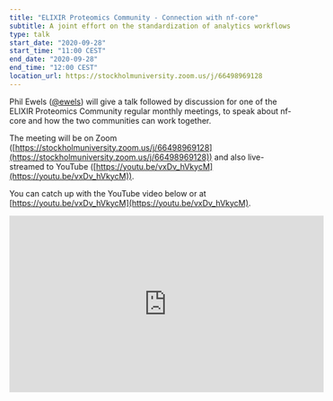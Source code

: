 ```yaml
---
title: "ELIXIR Proteomics Community - Connection with nf-core"
subtitle: A joint effort on the standardization of analytics workflows
type: talk
start_date: "2020-09-28"
start_time: "11:00 CEST"
end_date: "2020-09-28"
end_time: "12:00 CEST"
location_url: https://stockholmuniversity.zoom.us/j/66498969128
---
```


Phil Ewels ([@ewels](http://github.com/ewels/)) will give a talk followed by discussion
for one of the ELIXIR Proteomics Community regular monthly meetings,
to speak about nf-core and how the two communities can work together.

The meeting will be on Zoom ([https://stockholmuniversity.zoom.us/j/66498969128](https://stockholmuniversity.zoom.us/j/66498969128))
and also live-streamed to YouTube ([https://youtu.be/vxDv_hVkycM](https://youtu.be/vxDv_hVkycM)).

You can catch up with the YouTube video below or at [https://youtu.be/vxDv_hVkycM](https://youtu.be/vxDv_hVkycM).

<iframe width="560" height="315" src="https://www.youtube.com/embed/vxDv_hVkycM" frameborder="0" allow="accelerometer; autoplay; clipboard-write; encrypted-media; gyroscope; picture-in-picture" allowfullscreen></iframe>